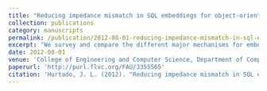 ```yaml
---
title: "Reducing impedance mismatch in SQL embeddings for object-oriented programming languages." 
collection: publications 
category: manuscripts
permalink: /publication/2012-08-01-reducing-impedance-mismatch-in-sql-embeddings-for-object-oriented-programming-languages 
excerpt: 'We survey and compare the different major mechanisms for embedding the relational database language SQL in object-oriented programming languages such as Java and C#, with regard to how much impedance mismatch these embeddings suffer.' 
date: 2012-08-01 
venue: 'College of Engineering and Computer Science, Department of Computer and Electrical Engineering and Computer Science' 
paperurl: 'http://purl.flvc.org/FAU/3355565' 
citation: 'Hurtado, J. L. (2012). "Reducing impedance mismatch in SQL embeddings for object-oriented programming languages." <i>College of Engineering and Computer Science, Department of Computer and Electrical Engineering and Computer Science</i>.'
---
```

